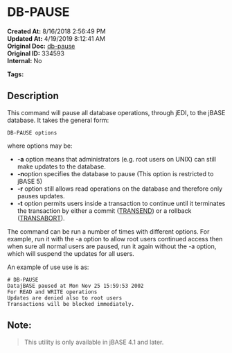 # DB-PAUSE

**Created At:** 8/16/2018 2:56:49 PM  
**Updated At:** 4/19/2019 8:12:41 AM  
**Original Doc:** [db-pause](https://docs.jbase.com/46963-utilities/db-pause)  
**Original ID:** 334593  
**Internal:** No  

**Tags:**
<badge text='shutdown' vertical='middle' />
<badge text='pause' vertical='middle' />
<badge text='db-pause' vertical='middle' />
<badge text='db' vertical='middle' />
<badge text='pause database operations' vertical='middle' />

## Description

This command will pause all database operations, through jEDI, to the jBASE database. It takes the general form:

```
DB-PAUSE options
```

where options may be:

- **-a** option means that administrators (e.g. root users on UNIX) can still make updates to the database.
- **-n**option specifies the database to pause (This option is restricted to jBASE 5)
- **-r** option still allows read operations on the database and therefore only pauses updates.
- **-t** option permits users inside a transaction to continue until it terminates the transaction by either a commit ([TRANSEND](./../../../jbase-basic-%28jbc%29/transend)) or a rollback ([TRANSABORT](./../../../jbase-basic-%28jbc%29/transabort)).




The command can be run a number of times with different options. For example, run it with the -a option to allow root users continued access then when sure all normal users are paused, run it again without the -a option, which will suspend the updates for all users.

An example of use use is as:

```
# DB-PAUSE
DatajBASE paused at Mon Nov 25 15:59:53 2002
For READ and WRITE operations
Updates are denied also to root users
Transactions will be blocked immediately.
```



## Note: 


> This utility is only available in jBASE 4.1 and later.



